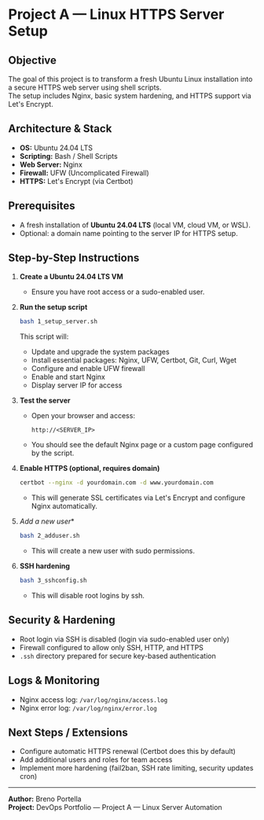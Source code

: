 # Project A — Linux HTTPS Server Setup

## Objective
The goal of this project is to transform a fresh Ubuntu Linux installation into a secure HTTPS web server using shell scripts.  
The setup includes Nginx, basic system hardening, and HTTPS support via Let's Encrypt.

## Architecture & Stack
- **OS:** Ubuntu 24.04 LTS  
- **Scripting:** Bash / Shell Scripts  
- **Web Server:** Nginx  
- **Firewall:** UFW (Uncomplicated Firewall)  
- **HTTPS:** Let's Encrypt (via Certbot)  

## Prerequisites
- A fresh installation of **Ubuntu 24.04 LTS** (local VM, cloud VM, or WSL).  
- Optional: a domain name pointing to the server IP for HTTPS setup.  

## Step-by-Step Instructions

1. **Create a Ubuntu 24.04 LTS VM**  
   - Ensure you have root access or a sudo-enabled user.

2. **Run the setup script**  
   ```bash
   bash 1_setup_server.sh
   ```

   This script will:
   - Update and upgrade the system packages  
   - Install essential packages: Nginx, UFW, Certbot, Git, Curl, Wget  
   - Configure and enable UFW firewall  
   - Enable and start Nginx  
   - Display server IP for access

3. **Test the server**  
   - Open your browser and access:  
     ```
     http://<SERVER_IP>
     ```  
   - You should see the default Nginx page or a custom page configured by the script.

4. **Enable HTTPS (optional, requires domain)**  
   ```bash
   certbot --nginx -d yourdomain.com -d www.yourdomain.com
   ```  
   - This will generate SSL certificates via Let's Encrypt and configure Nginx automatically.  

5. *Add a new user**  
   ```bash
   bash 2_adduser.sh
   ```  
   - This will create a new user with sudo permissions.  

6. **SSH hardening**  
   ```bash
   bash 3_sshconfig.sh
   ```  
   - This will disable root logins by ssh.  

## Security & Hardening
- Root login via SSH is disabled (login via sudo-enabled user only)  
- Firewall configured to allow only SSH, HTTP, and HTTPS  
- `.ssh` directory prepared for secure key-based authentication

## Logs & Monitoring
- Nginx access log: `/var/log/nginx/access.log`  
- Nginx error log: `/var/log/nginx/error.log`  

## Next Steps / Extensions
- Configure automatic HTTPS renewal (Certbot does this by default)  
- Add additional users and roles for team access  
- Implement more hardening (fail2ban, SSH rate limiting, security updates cron)  

---

**Author:** Breno Portella  
**Project:** DevOps Portfolio — Project A — Linux Server Automation
